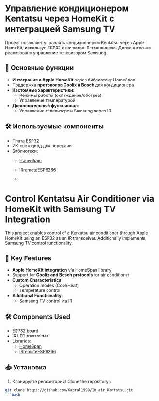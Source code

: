 # Управление кондиционером Kentatsu через HomeKit с интеграцией Samsung TV

Проект позволяет управлять кондиционером Kentatsu через Apple HomeKit, используя ESP32 в качестве IR-трансивера. Дополнительно реализовано управление телевизором Samsung.

## 🔮 Основные функции
- **Интеграция с Apple HomeKit** через библиотеку HomeSpan
- Поддержка **протоколов Coolix и Bosch** для кондиционера
- **Кастомные характеристики**:
  - Режимы работы (охлаждение/обогрев)
  - Управление температурой
- **Дополнительный функционал**:
  - Управление телевизором Samsung через IR


## 🛠️ Используемые компоненты
- Плата ESP32
- ИК-светодиод для передачи
- Библиотеки:
  - [HomeSpan](https://github.com/HomeSpan/HomeSpan)
  - [IRremoteESP8266](https://github.com/crankyoldgit/IRremoteESP8266)
 
  - 
# Control Kentatsu Air Conditioner via HomeKit with Samsung TV Integration

This project enables control of a Kentatsu air conditioner through Apple HomeKit using an ESP32 as an IR transceiver. Additionally implements Samsung TV control functionality.

## 🔮 Key Features
- **Apple HomeKit integration** via HomeSpan library
- Support for **Coolix and Bosch protocols** for air conditioner
- **Custom Characteristics**:
  - Operation modes (Cool/Heat)
  - Temperature control
- **Additional Functionality**:
  - Samsung TV control via IR

## 🛠️ Components Used
- ESP32 board
- IR LED transmitter
- Libraries:
  - [HomeSpan](https://github.com/HomeSpan/HomeSpan)
  - [IRremoteESP8266](https://github.com/crankyoldgit/IRremoteESP8266)
  
## 📥 Установка
1. Клонируйте репозиторий/ Clone the repository::
```bash
git clone https://github.com/Kapral1990/IR_air_Kentatsu.git
```bash


